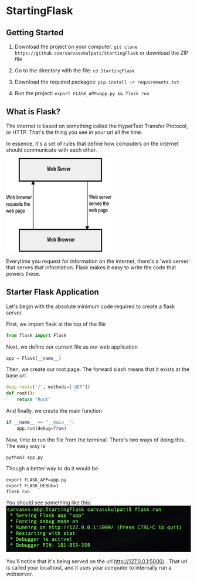 # StartingFlask



## Getting Started

1. Download the project on your computer.
`
git clone https://github.com/sarvasvkulpati/StartingFlask
`
or download the ZIP file

2. Go to the directory with the file: ``` cd StartingFlask ```

3. Download the required packages: ``` pip install -r requirements.txt ```

4. Run the project: ``` export FLASK_APP=app.py && flask run ```

## What is Flask?

The internet is based on something called the HyperText Transfer Protocol, or HTTP. That's the thing you see in your url all the time.

In essence, it's a set of rules that define how computers on the internet should communicate with each other. 

![web server](https://github.com/sarvasvkulpati/StartingFlask/blob/master/images/webserver.gif)

Everytime you request for information on the internet, there's a 'web server' that serves that information. Flask makes it easy to write the code that powers these.

## Starter Flask Application
Let's begin with the absolute minimum code required to create a flask server.

First, we import flask at the top of the file 
```python
from flask import Flask 
```
Next, we define our current file as our web application 
```python
app = Flask(__name__)
```
Then, we create our root page. The forward slash means that it exists at the base url.
```python
@app.route('/', methods=['GET'])
def root():
    return "Root"
```
And finally, we create the main function
```python
if __name__ == "__main__":
    app.run(debug=True)
```
Now, time to run the file from the terminal. There's two ways of doing this. The easy way is 
```
python3 app.py
```
Though a better way to do it would be 
```
export FLASK_APP=app.py 
export FLASK_DEBUG=1
flask run
```
You should see something like this:
![flask run output](https://github.com/sarvasvkulpati/StartingFlask/blob/master/images/flaskrun.jpg)

You'll notice that it's being served on the url http://127.0.0.1:5000/ . That url is called your localhost, and it uses your computer to internally run a webserver. 

